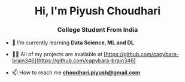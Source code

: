 <h1 align="center">Hi, I'm Piyush Choudhari</h1>
<h3 align="center">College Student From India</h3>

- 🌱 I’m currently learning **Data Science, ML and DL**

- 👨‍💻 All of my projects are available at [https://github.com/capybara-brain346](https://github.com/capybara-brain346)

- 📫 How to reach me **choudhari.piyush@gmail.com**

